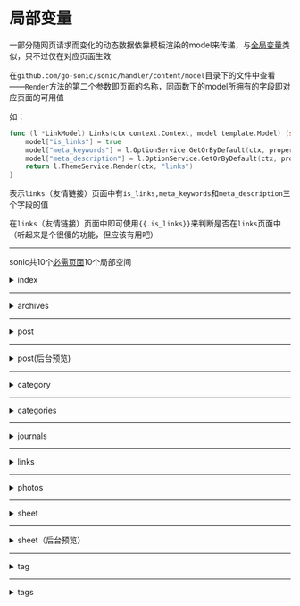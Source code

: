 # 局部变量

一部分随网页请求而变化的动态数据依靠模板渲染的model来传递，与[全局变量](quan-ju-bian-liang/)类似，只不过仅在对应页面生效

在`github.com/go-sonic/sonic/handler/content/model`目录下的文件中查看——`Render`方法的第二个参数即页面的名称，同函数下的model所拥有的字段即对应页面的可用值

如：

```go
func (l *LinkModel) Links(ctx context.Context, model template.Model) (string, error) {
    model["is_links"] = true
    model["meta_keywords"] = l.OptionService.GetOrByDefault(ctx, property.SeoKeywords)
    model["meta_description"] = l.OptionService.GetOrByDefault(ctx, property.SeoDescription)
    return l.ThemeService.Render(ctx, "links")
}
```

表示`links`（友情链接）页面中有`is_links,meta_keywords`和`meta_description`三个字段的值

在`links`（友情链接）页面中即可使用`{{.is_links}}`来判断是否在`links`页面中（听起来是个很傻的功能，但应该有用吧）

***

sonic共10个[必需页面](../mo-kuai-mu-ban/kuai-su-kai-shi/#bi-xu-ye-mian)10个局部空间

<details>

<summary>index</summary>

is\_index

posts

meta\_keywords

meta\_description

</details>

***

<details>

<summary>archives</summary>

is\_archives

posts

archives

meta\_keywords

meta\_description

</details>

***

<details>

<summary>post</summary>

prePost

nextPost

categories

tags

metas

meta\_description

meta\_keywords

is\_post

target

slug

type

</details>

***

<details>

<summary>post(后台预览)</summary>

post

prevPost

nextPost

categories

tags

metas

meta\_description

meta\_keywords

is\_post

target

type

</details>

***

<details>

<summary>category</summary>

is\_category

slug

type

posts

category

meta\_description

meta\_keywords

</details>

***

<details>

<summary>categories</summary>

is\_categories

meta\_keywords

meta\_description

</details>

***

<details>

<summary>journals</summary>

is\_journals

journals

meta\_keywords

meta\_description

</details>

***

<details>

<summary>links</summary>

is\_links

meta\_keywords

meta\_descriptions

</details>

***

<details>

<summary>photos</summary>

is\_photos

photos

meta\_keywords

meta\_description

</details>

***

<details>

<summary>sheet</summary>

is\_sheet

slug

type

target

post

sheet

tags

metas

meta\_keywords

meta\_description

</details>

***

<details>

<summary>sheet（后台预览）</summary>

target

type

post

sheet

is\_sheet

tags

metas

meta\_keywords

meta\_description

</details>

***

<details>

<summary>tag</summary>

is\_tag

posts

tag

meta\_keywords

meta\_description

</details>

***

<details>

<summary>tags</summary>

is\_tags

meta\_keywords

meta\_description

</details>
